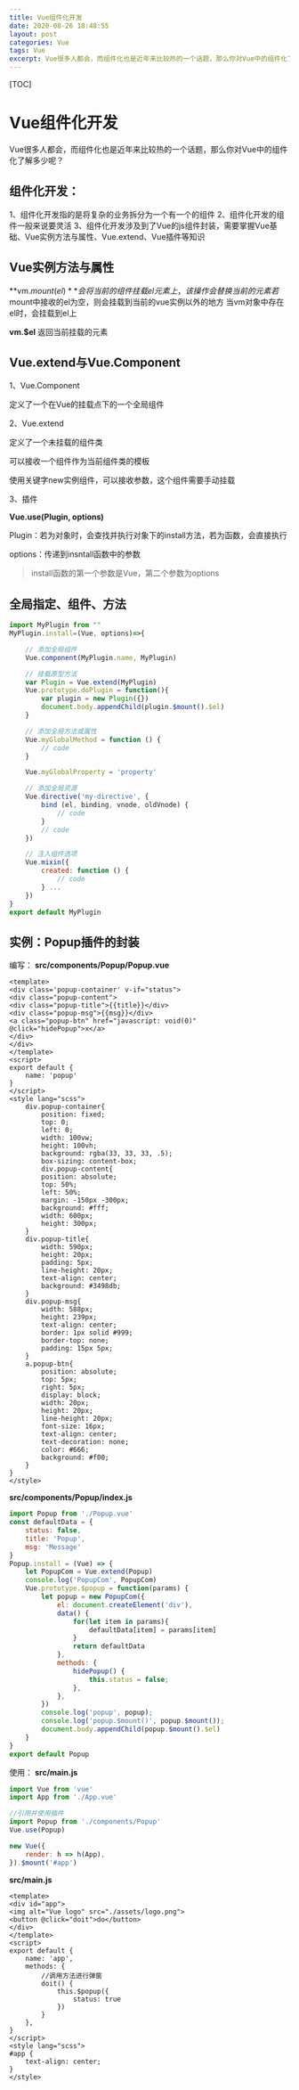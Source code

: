 ```yaml
---
title: Vue组件化开发
date: 2020-08-26 18:48:55
layout: post
categories: Vue
tags: Vue
excerpt: Vue很多人都会，而组件化也是近年来比较热的一个话题，那么你对Vue中的组件化了解多少呢？
---
```


[TOC]

# Vue组件化开发

Vue很多人都会，而组件化也是近年来比较热的一个话题，那么你对Vue中的组件化了解多少呢？

## 组件化开发：
1、组件化开发指的是将复杂的业务拆分为一个有一个的组件
2、组件化开发的组件一般来说要灵活
3、组件化开发涉及到了Vue的js组件封装，需要掌握Vue基础、Vue实例方法与属性、Vue.extend、Vue插件等知识

## Vue实例方法与属性

**vm.$mount(el)**
会将当前的组件挂载el元素上，该操作会替换当前的元素
若$mount中接收的el为空，则会挂载到当前的vue实例以外的地方
当vm对象中存在el时，会挂载到el上

**vm.$el**
返回当前挂载的元素

## Vue.extend与Vue.Component

1、Vue.Component

定义了一个在Vue的挂载点下的一个全局组件

2、Vue.extend

定义了一个未挂载的组件类

可以接收一个组件作为当前组件类的模板

使用关键字new实例组件，可以接收参数，这个组件需要手动挂载

3、插件

**Vue.use(Plugin, options)**

Plugin：若为对象时，会查找并执行对象下的install方法，若为函数，会直接执行

options：传递到insntall函数中的参数

> install函数的第一个参数是Vue，第二个参数为options

## 全局指定、组件、方法

```js
import MyPlugin from ""
MyPlugin.install=(Vue, options)=>{

    // 添加全局组件
    Vue.component(MyPlugin.name, MyPlugin)

    // 挂载原型方法
    var Plugin = Vue.extend(MyPlugin)
    Vue.prototype.doPlugin = function(){
        var plugin = new Plugin({})
        document.body.appendChild(plugin.$mount().$el)
    }

    // 添加全局方法或属性
    Vue.myGlobalMethod = function () {
        // code
    }

    Vue.myGlobalProperty = 'property'

    // 添加全局资源
    Vue.directive('my-directive', {
        bind (el, binding, vnode, oldVnode) {
            // code
        }
        // code
    })

    // 注入组件选项
    Vue.mixin({
        created: function () {
            // code
        } ...
    })
}
export default MyPlugin
```

## 实例：Popup插件的封装

编写：
**src/components/Popup/Popup.vue**
```vue
<template>
<div class='popup-container' v-if="status">
<div class="popup-content">
<div class="popup-title">{{title}}</div>
<div class="popup-msg">{{msg}}</div>
<a class="popup-btn" href="javascript: void(0)" @click="hidePopup">x</a>
</div>
</div>
</template>
<script>
export default {
    name: 'popup'
}
</script>
<style lang="scss">
    div.popup-container{
        position: fixed;
        top: 0;
        left: 0;
        width: 100vw;
        height: 100vh;
        background: rgba(33, 33, 33, .5);
        box-sizing: content-box;
        div.popup-content{
        position: absolute;
        top: 50%;
        left: 50%;
        margin: -150px -300px;
        background: #fff;
        width: 600px;
        height: 300px;
    }
    div.popup-title{
        width: 590px;
        height: 20px;
        padding: 5px;
        line-height: 20px;
        text-align: center;
        background: #3498db;
    }
    div.popup-msg{
        width: 588px;
        height: 239px;
        text-align: center;
        border: 1px solid #999;
        border-top: none;
        padding: 15px 5px;
    }
    a.popup-btn{
        position: absolute;
        top: 5px;
        right: 5px;
        display: block;
        width: 20px;
        height: 20px;
        line-height: 20px;
        font-size: 16px;
        text-align: center;
        text-decoration: none;
        color: #666;
        background: #f00;
    }
}
</style>
```

**src/components/Popup/index.js**
```js
import Popup from './Popup.vue'
const defaultData = {
    status: false,
    title: 'Popup',
    msg: 'Message'
}
Popup.install = (Vue) => {
    let PopupCom = Vue.extend(Popup)
    console.log('PopupCom', PopupCom)
    Vue.prototype.$popup = function(params) {
        let popup = new PopupCom({
            el: document.createElement('div'),
            data() {
                for(let item in params){
                    defaultData[item] = params[item]
                }
                return defaultData
            },
            methods: {
                hidePopup() {
                    this.status = false;
                },
            },
        })
        console.log('popup', popup);
        console.log('popup.$mount()', popup.$mount());
        document.body.appendChild(popup.$mount().$el)
    }
}
export default Popup
```

使用：
**src/main.js**
```js
import Vue from 'vue'
import App from './App.vue'

//引用并使用插件
import Popup from './components/Popup'
Vue.use(Popup)

new Vue({
    render: h => h(App),
}).$mount('#app')
```

**src/main.js**
```vue
<template>
<div id="app">
<img alt="Vue logo" src="./assets/logo.png">
<button @click="doit">do</button>
</div>
</template>
<script>
export default {
    name: 'app',
    methods: {
        //调用方法进行弹窗
        doit() {
            this.$popup({
                status: true
            })
        }
    },
}
</script>
<style lang="scss">
#app {
    text-align: center;
}
</style>
```
